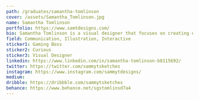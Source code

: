 ```yaml
---
path: /graduates/samantha-tomlinson
cover: /assets/Samantha_Tomlinson.jpg
name: Samantha Tomlinson
portfolio: https://www.samtdesigns.com/
bio: Samantha Tomlinson is a visual designer that focuses on creating empathetic and unique interactions between people and issues in society. From AR technology in fashion to conversing about race and financial growth, Samantha hopes to bridge more diverse topics together to suit the needs of a growing, socially conscious society.
field: Communication, Illustration, Interactive
sticker1: Gaming Boss
sticker2: Curious
sticker3: Visual Designer
linkedin: https://www.linkedin.com/in/samantha-tomlinson-b8115692/
twitter: https://twitter.com/sammytsketches
instagram: https://www.instagram.com/sammytdesigns/
medium:
dribble: https://dribbble.com/sammytsketches
behance: https://www.behance.net/sgstomlinsd7a4
---
```

